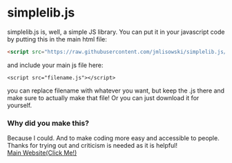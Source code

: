 # simplelib.js
simplelib.js is, well, a simple JS library.
You can put it in your javascript code by putting this in the main html file:
```html
<script src="https://raw.githubusercontent.com/jmlisowski/simplelib.js/main/simplelib.js"></script>
```
and include your main js file here:
```
<script src="filename.js"></script>
```
you can replace filename with whatever you want, but keep the .js there and make sure to actually make that file!
Or you can just download it for yourself.
### Why did you make this?
Because I could. And to make coding more easy and accessible to people. Thanks for trying out and criticism is needed as it is helpful!  
[Main Website(Click Me!)](https://jmlisowski.github.io) 
